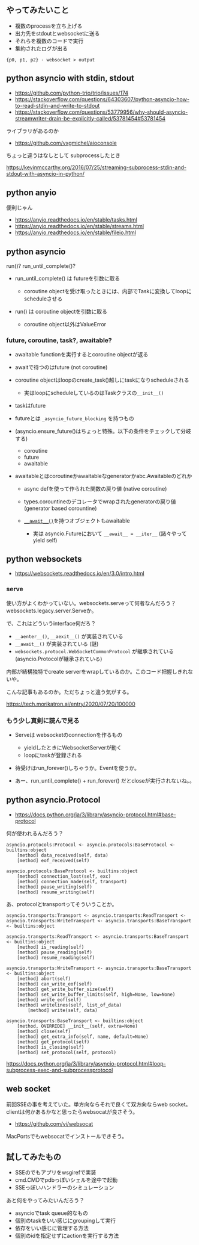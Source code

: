 ## やってみたいこと

- 複数のprocessを立ち上げる
- 出力先をstdoutとwebsocketに送る
- それらを複数のコードで実行
- 集約されたログが出る

```
{p0, p1, p2} - websocket > output
```

## python asyncio with stdin, stdout

- https://github.com/python-trio/trio/issues/174
- https://stackoverflow.com/questions/64303607/python-asyncio-how-to-read-stdin-and-write-to-stdout
- https://stackoverflow.com/questions/53779956/why-should-asyncio-streamwriter-drain-be-explicitly-called/53781454#53781454

ライブラリがあるのか

- https://github.com/vxgmichel/aioconsole

ちょっと違うはなしとして subprocessしたとき

https://kevinmccarthy.org/2016/07/25/streaming-subprocess-stdin-and-stdout-with-asyncio-in-python/

## python anyio

便利じゃん

- https://anyio.readthedocs.io/en/stable/tasks.html
- https://anyio.readthedocs.io/en/stable/streams.html
- https://anyio.readthedocs.io/en/stable/fileio.html

## python asyncio

run()? run_until_complete()?

- run_until_complete() は futureを引数に取る

  - coroutine objectを受け取ったときには、内部でTaskに変換してloopにscheduleさせる

- run() は coroutine objectを引数に取る

  - coroutine object以外はValueError

### future, coroutine, task?, awaitable?

- awaitable functionを実行するとcoroutine objectが返る
- awaitで待つのはfuture (not coroutine)
- coroutine objectはloopのcreate_task()越しにtaskになりscheduleされる

  - 実はloopにscheduleしているのはTaskクラスの`__init__()`

- taskはfuture
- futureとは `_asyncio_future_blocking` を持つもの
- (asyncio.ensure_future()はちょっと特殊。以下の条件をチェックして分岐する)

  - coroutine
  - future
  - awaitable

- awaitableとはcoroutineかawaitableなgeneratorかabc.Awaitableのどれか

  - async defを使って作られた関数の戻り値 (native coroutine)
  - types.corountineのデコレータでwrapされたgeneratorの戻り値 (generator based corountine)
  - [`__await__()`](https://www.python.org/dev/peps/pep-0492/#await-expression)を持つオブジェクトもawaitable

    - 実は asyncio.Futureにおいて `__await__ = __iter__` (諸々やって yield self)

## python websockets

- https://websockets.readthedocs.io/en/3.0/intro.html

### serve

使い方がよくわかっていない。websockets.serveって何者なんだろう？
websockets.legacy.server.Serveか。

で、これはどういうinterface何だろ？

- `__aenter__()`, `__aexit__()` が実装されている
- `__await__()` が実装されている (謎)
- `websockets.protocol.WebSocketCommonProtocol` が継承されている (asyncio.Protocolが継承されている)

内部が結構独特でcreate serverをwrapしているのか。このコード把握しきれないや。

こんな記事もあるのか。ただちょっと違う気がする。

https://tech.morikatron.ai/entry/2020/07/20/100000

### もう少し真剣に読んで見る

- Serveは websocketのconnectionを作るもの

  - yieldしたときにWebsocketServerが動く
  - loopにtaskが登録される

- 待受けはrun_forever()しちゃうか。Eventを使うか。
- あー、run_until_complete() + run_forever() だとcloseが実行されないね。。


## python asyncio.Protocol

- https://docs.python.org/ja/3/library/asyncio-protocol.html#base-protocol

何が使われるんだろう？

```
asyncio.protocols:Protocol <- asyncio.protocols:BaseProtocol <- builtins:object
    [method] data_received(self, data)
    [method] eof_received(self)

asyncio.protocols:BaseProtocol <- builtins:object
    [method] connection_lost(self, exc)
    [method] connection_made(self, transport)
    [method] pause_writing(self)
    [method] resume_writing(self)
```

あ、protocolとtransportってそういうことか。

```
asyncio.transports:Transport <- asyncio.transports:ReadTransport <- asyncio.transports:WriteTransport <- asyncio.transports:BaseTransport <- builtins:object

asyncio.transports:ReadTransport <- asyncio.transports:BaseTransport <- builtins:object
    [method] is_reading(self)
    [method] pause_reading(self)
    [method] resume_reading(self)

asyncio.transports:WriteTransport <- asyncio.transports:BaseTransport <- builtins:object
    [method] abort(self)
    [method] can_write_eof(self)
    [method] get_write_buffer_size(self)
    [method] set_write_buffer_limits(self, high=None, low=None)
    [method] write_eof(self)
    [method] writelines(self, list_of_data)
        [method] write(self, data)

asyncio.transports:BaseTransport <- builtins:object
    [method, OVERRIDE] __init__(self, extra=None)
    [method] close(self)
    [method] get_extra_info(self, name, default=None)
    [method] get_protocol(self)
    [method] is_closing(self)
    [method] set_protocol(self, protocol)
```

https://docs.python.org/ja/3/library/asyncio-protocol.html#loop-subprocess-exec-and-subprocessprotocol

## web socket

前回SSEの事を考えていた。単方向ならそれで良くて双方向ならweb socket。
clientは何かあるかなと思ったらwebsocatが良さそう。

- https://github.com/vi/websocat

MacPortsでもwebsocatでインストールできそう。

## 試してみたもの

- SSEのでもアプリをwsgirefで実装
- cmd.CMDでpdbっぽいシェルを途中で起動
- SSEっぽいハンドラーのシミュレーション

あと何をやってみたいんだろう？

- asyncioでtask queue的なもの
- 個別のtaskをいい感じにgroupingして実行
- 依存をいい感じに管理する方法
- 個別のidを指定せずにactionを実行する方法
